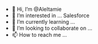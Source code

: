 - 👋 Hi, I’m @AleItamie
- 👀 I’m interested in ... Salesforce
- 🌱 I’m currently learning ... 
- 💞️ I’m looking to collaborate on ...
- 📫 How to reach me ...

<!---
AleItamie/AleItamie is a ✨ special ✨ repository because its `README.md` (this file) appears on your GitHub profile.
You can click the Preview link to take a look at your changes.
--->
